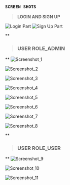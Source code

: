 

### **`SCREEN SHOTS`**

>  **LOGIN AND SIGN UP**

![Login Part](https://user-images.githubusercontent.com/53602829/94076173-2eb31000-fe05-11ea-8ba2-96c1abf9a378.png)
![Sign Up Part](https://user-images.githubusercontent.com/53602829/94076186-35418780-fe05-11ea-8363-97471db7c697.png)

**

> ### USER ROLE_ADMIN

**
![Screenshot_1](https://user-images.githubusercontent.com/53602829/94314963-51226600-ff8a-11ea-9964-7f040c06bdd1.png)

![Screenshot_2](https://user-images.githubusercontent.com/53602829/94314967-52539300-ff8a-11ea-9911-f0a7e4bda680.png)

![Screenshot_3](https://user-images.githubusercontent.com/53602829/94314970-541d5680-ff8a-11ea-835e-e1aaab445bfc.png)

![Screenshot_4](https://user-images.githubusercontent.com/53602829/94314975-554e8380-ff8a-11ea-9cb6-a8657dcbcd55.png)

![Screenshot_5](https://user-images.githubusercontent.com/53602829/94314978-567fb080-ff8a-11ea-9768-fc9d06d04d8f.png)

![Screenshot_6](https://user-images.githubusercontent.com/53602829/94314979-57b0dd80-ff8a-11ea-8199-71ddddace5c2.png)

![Screenshot_7](https://user-images.githubusercontent.com/53602829/94314980-58497400-ff8a-11ea-80b5-4872c8981668.png)

![Screenshot_8](https://user-images.githubusercontent.com/53602829/94314985-58e20a80-ff8a-11ea-99de-6b5a0055f991.png)


**

> ### USER ROLE_USER

**
![Screenshot_9](https://user-images.githubusercontent.com/53602829/94314990-5a133780-ff8a-11ea-8786-6901f69c6a26.png)

![Screenshot_10](https://user-images.githubusercontent.com/53602829/94314994-5aabce00-ff8a-11ea-9af4-eb5d874ddf3a.png)

![Screenshot_11](https://user-images.githubusercontent.com/53602829/94314996-5b446480-ff8a-11ea-839d-e7506a0ecaa5.png)





